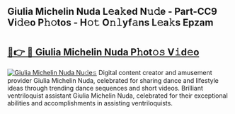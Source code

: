 ## Giulia Michelin Nuda L𝚎a𝚔ed N𝚞𝚍e - Part-CC9 Vi𝚍𝚎o P𝚑𝚘tos - H𝚘𝚝 O𝚗𝚕yf𝚊ns L𝚎a𝚔s Epzam

# <h2><a href="http://kf48ln.oniu.top/?m=Giulia+Michelin+Nuda">🔗👉 🔴 Giulia Michelin Nuda P𝚑ot𝚘𝚜 V𝚒d𝚎o</a></h2>

[![Giulia Michelin Nuda Nu𝚍e𝚜](https://i.imgur.com/0qMVB7G.gif)](http://kf48ln.oniu.top/?m=Giulia+Michelin+Nuda)
Digital content creator and amusement provider Giulia Michelin Nuda, celebrated for sharing dance and lifestyle ideas through trending dance sequences and short videos. Brilliant ventriloquist assistant Giulia Michelin Nuda, celebrated for their exceptional abilities and accomplishments in assisting ventriloquists.  
